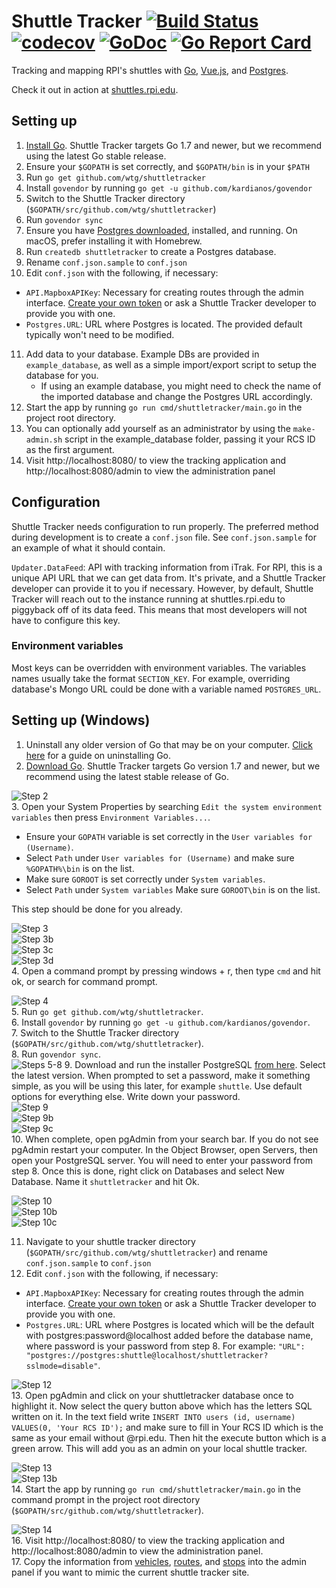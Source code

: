 # Shuttle Tracker [![Build Status](https://travis-ci.org/wtg/shuttletracker.svg?branch=master)](https://travis-ci.org/wtg/shuttletracker)&nbsp;[![codecov](https://codecov.io/gh/wtg/shuttletracker/branch/master/graph/badge.svg)](https://codecov.io/gh/wtg/shuttletracker)&nbsp;[![GoDoc](https://godoc.org/github.com/wtg/shuttletracker?status.svg)](https://godoc.org/github.com/wtg/shuttletracker)&nbsp;[![Go Report Card](https://goreportcard.com/badge/github.com/wtg/shuttletracker)](https://goreportcard.com/report/github.com/wtg/shuttletracker)

Tracking and mapping RPI's shuttles with [Go](https://golang.org/), [Vue.js](https://vuejs.org/), and [Postgres](https://www.postgresql.org).

Check it out in action at [shuttles.rpi.edu](https://shuttles.rpi.edu).

## Setting up

1. [Install Go](https://golang.org/doc/install). Shuttle Tracker targets Go 1.7 and newer, but we recommend using the latest Go stable release.
2. Ensure your `$GOPATH` is set correctly, and `$GOPATH/bin` is in your `$PATH`
3. Run `go get github.com/wtg/shuttletracker`
4. Install `govendor` by running `go get -u github.com/kardianos/govendor`
5. Switch to the Shuttle Tracker directory (`$GOPATH/src/github.com/wtg/shuttletracker`)
6. Run `govendor sync`
7. Ensure you have [Postgres downloaded](https://www.postgresql.org/download/), installed, and running. On macOS, prefer installing it with Homebrew.
8. Run `createdb shuttletracker` to create a Postgres database.
9. Rename `conf.json.sample` to `conf.json`
10. Edit `conf.json` with the following, if necessary:
   * `API.MapboxAPIKey`: Necessary for creating routes through the admin interface. [Create your own token](https://www.mapbox.com/help/how-access-tokens-work/) or ask a Shuttle Tracker developer to provide you with one.
   * `Postgres.URL`: URL where Postgres is located. The provided default typically won't need to be modified.

11. Add data to your database. Example DBs are provided in `example_database`, as well as a simple import/export script to setup the database for you.
    - If using an example database, you might need to check the name of the imported database and change the Postgres URL accordingly.
12. Start the app by running `go run cmd/shuttletracker/main.go` in the project root directory.
13. You can optionally add yourself as an administrator by using the `make-admin.sh` script in the example_database folder, passing it your RCS ID as the first argument.
14. Visit http://localhost:8080/ to view the tracking application and http://localhost:8080/admin to view the administration panel

## Configuration

Shuttle Tracker needs configuration to run properly. The preferred method during development is to create a `conf.json` file. See `conf.json.sample` for an example of what it should contain.

`Updater.DataFeed`: API with tracking information from iTrak. For RPI, this is a unique API URL that we can get data from. It's private, and a Shuttle Tracker developer can provide it to you if necessary. However, by default, Shuttle Tracker will reach out to the instance running at shuttles.rpi.edu to piggyback off of its data feed. This means that most developers will not have to configure this key.

### Environment variables

Most keys can be overridden with environment variables. The variables names usually take the format `SECTION_KEY`. For example, overriding database's Mongo URL could be done with a variable named `POSTGRES_URL`.


## Setting up (Windows)

1. Uninstall any older version of Go that may be on your computer. [Click here](https://golang.org/doc/install#uninstall) for a guide on uninstalling Go.  
2. [Download Go](https://golang.org/dl/). Shuttle Tracker targets Go version 1.7 and newer, but we recommend using the latest stable release of Go.  

![Step 2](https://user-images.githubusercontent.com/6248819/47017483-5e891180-d120-11e8-9157-6c5823ecb13a.png)  
3. Open your System Properties by searching `Edit the system environment variables` then press `Environment Variables...`.  
 * Ensure your `GOPATH` variable is set correctly in the `User variables for (Username)`.  
 * Select `Path` under `User variables for (Username)` and make sure `%GOPATH%\bin` is on the list.  
 * Make sure `GOROOT` is set correctly under `System variables`.   
 * Select `Path` under `System variables` Make sure `GOROOT\bin` is on the list.  
 
 This step should be done for you already.  

![Step 3](https://user-images.githubusercontent.com/6248819/47713951-e4718600-dc11-11e8-8ebc-73425eea8384.png)  
![Step 3b](https://user-images.githubusercontent.com/6248819/47017509-71034b00-d120-11e8-82ee-01b17afb7ec0.png)  
![Step 3c](https://user-images.githubusercontent.com/6248819/47017534-811b2a80-d120-11e8-9a8a-a625b8a74e02.png)  
![Step 3d](https://user-images.githubusercontent.com/22043215/47195917-18080280-d32c-11e8-95a4-fca7b5d5f634.png)  
4. Open a command prompt by pressing windows + r, then type `cmd` and hit ok, or search for command prompt.  

![Step 4](https://user-images.githubusercontent.com/6248819/47017557-9001dd00-d120-11e8-8258-651745338d78.png)  
5. Run `go get github.com/wtg/shuttletracker`.  
6. Install `govendor` by running `go get -u github.com/kardianos/govendor`.  
7. Switch to the Shuttle Tracker directory (`$GOPATH/src/github.com/wtg/shuttletracker`).  
8. Run `govendor sync`.  
![Steps 5-8](https://user-images.githubusercontent.com/6248819/47017579-9db76280-d120-11e8-8de5-ab5cbe11e072.png)
9. Download and run the installer PostgreSQL [from here](https://www.enterprisedb.com/downloads/postgres-postgresql-downloads). Select the latest version. When prompted to set a password, make it something simple, as you will be using this later, for example `shuttle`.  Use default options for everything else. Write down your password.  
![Step 9](https://user-images.githubusercontent.com/6248819/47017593-ac057e80-d120-11e8-8637-18307ebeaf7e.png)  
![Step 9b](https://user-images.githubusercontent.com/6248819/47017613-b6c01380-d120-11e8-85ee-35442f6ea737.png)  
![Step 9c](https://user-images.githubusercontent.com/6248819/47017633-c2abd580-d120-11e8-95ab-50088fb38c40.png)  
10. When complete, open pgAdmin from your search bar. If you do not see pgAdmin restart your computer. In the Object Browser, open Servers, then open your PostgreSQL server. You will need to enter your password from step 8. Once this is done, right click on Databases and select New Database. Name it `shuttletracker` and hit Ok.  

![Step 10](https://user-images.githubusercontent.com/6248819/47017651-d1928800-d120-11e8-849f-535b48215923.png)  
![Step 10b](https://user-images.githubusercontent.com/6248819/47017670-e0793a80-d120-11e8-9c26-473a3da6ddb5.png)  
![Step 10c](https://user-images.githubusercontent.com/6248819/47017687-ecfd9300-d120-11e8-8f43-606e2405f236.png)  

11. Navigate to your shuttle tracker directory (`$GOPATH/src/github.com/wtg/shuttletracker`) and rename `conf.json.sample` to `conf.json`  
12. Edit `conf.json` with the following, if necessary:  
   * `API.MapboxAPIKey`: Necessary for creating routes through the admin interface. [Create your own token](https://www.mapbox.com/help/how-access-tokens-work/) or ask a Shuttle Tracker developer to provide you with one.  
   * `Postgres.URL`: URL where Postgres is located which will be the default with postgres:password@localhost added before the database name, where password is your password from step 8. For example: `"URL": "postgres://postgres:shuttle@localhost/shuttletracker?sslmode=disable"`.  
   
![Step 12](https://user-images.githubusercontent.com/6248819/47017722-f981eb80-d120-11e8-8ad2-4919c4052dc0.png)  
13. Open pgAdmin and click on your shuttletracker database once to highlight it. Now select the query button above which has the letters SQL written on it. In the text field write `INSERT INTO users (id, username) VALUES(0, 'Your RCS ID');` and make sure to fill in Your RCS ID which is the same as your email without @rpi.edu. Then hit the execute button which is a green arrow. This will add you as an admin on your local shuttle tracker.  
  
![Step 13](https://user-images.githubusercontent.com/6248819/47017734-03a3ea00-d121-11e8-831b-92864302ed93.png)  
![Step 13b](https://user-images.githubusercontent.com/6248819/47017748-0ef71580-d121-11e8-894f-f90d31f877a7.png)   
14. Start the app by running `go run cmd/shuttletracker/main.go` in the command prompt in the project root directory (`$GOPATH/src/github.com/wtg/shuttletracker`).  

![Step 14](https://user-images.githubusercontent.com/6248819/47017759-1cac9b00-d121-11e8-8dcf-be6df1ff09fc.png)  
16. Visit http://localhost:8080/ to view the tracking application and http://localhost:8080/admin to view the administration panel.  
17. Copy the information from [vehicles](https://shuttles.rpi.edu/vehicles), [routes](https://shuttles.rpi.edu/routes), and [stops](https://shuttles.rpi.edu/stops) into the admin panel if you want to mimic the current shuttle tracker site.  

